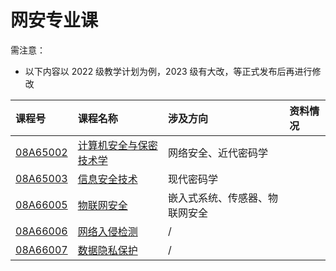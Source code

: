 # 网安专业课

需注意：

- 以下内容以 2022 级教学计划为例，2023 级有大改，等正式发布后再进行修改

| 课程号                       | 课程名称                                | 涉及方向                       | 资料情况 |
| :--------------------------- | :-------------------------------------- | :----------------------------- | :------- |
| [08A65002](08A65002_SEC/)    | [计算机安全与保密技术学](08A65002_SEC/) | 网络安全、近代密码学           |          |
| [08A65003](08A65003_CRYPTO/) | [信息安全技术](08A65003_CRYPTO/)        | 现代密码学                     |          |
| [08A66005](08A66005_IOTS/)   | [物联网安全](08A66005_IOTS/)            | 嵌入式系统、传感器、物联网安全 |          |
| [08A66006](08A66006_NID/)    | [网络入侵检测](08A66006_NID/)           | /                              |          |
| [08A66007](08A66007_DPP/)    | [数据隐私保护](08A66007_DPP/)           | /                              |          |